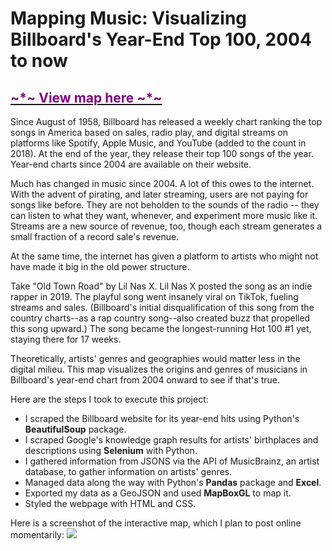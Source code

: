 # Mapping Music: Visualizing Billboard's Year-End Top 100, 2004 to now
## <a href="https://shane-burke.github.io/"><font color="purple"> ~*~ View map here ~*~ </font></a>

Since August of 1958, Billboard has released a weekly chart ranking the top songs in America based on sales, radio play, and digital streams on platforms like Spotify, Apple Music, and YouTube (added to the count in 2018). At the end of the year, they release their top 100 songs of the year. Year-end charts since 2004 are available on their website. 

Much has changed in music since 2004. A lot of this owes to the internet. With the advent of pirating, and later streaming, users are not paying for songs like before. They are not beholden to the sounds of the radio -- they can listen to what they want, whenever, and experiment more music like it. Streams are a new source of revenue, too, though each stream generates a small fraction of a record sale's revenue. 

At the same time, the internet has given a platform to artists who might not have made it big in the old power structure.

Take "Old Town Road" by Lil Nas X. Lil Nas X posted the song as an indie rapper in 2019. The playful song went insanely viral on TikTok, fueling streams and sales. (Billboard's initial disqualification of this song from the country charts--as a rap country song--also created buzz that propelled this song upward.) The song became the longest-running Hot 100 #1 yet, staying there for 17 weeks. 

Theoretically, artists' genres and geographies would matter less in the digital milieu. This map visualizes the origins and genres of musicians in Billboard's year-end chart from 2004 onward to see if that's true.

Here are the steps I took to execute this project:
* I scraped the Billboard website for its year-end hits using Python's <b>BeautifulSoup</b> package.
* I scraped Google's knowledge graph results for artists' birthplaces and descriptions using <b>Selenium</b> with Python.
* I gathered information from JSONS via the API of MusicBrainz, an artist database, to gather information on artists' genres.
* Managed data along the way with Python's <b>Pandas</b> package and <b>Excel</b>.
* Exported my data as a GeoJSON and used <b>MapBoxGL</b> to map it.
* Styled the webpage with HTML and CSS.

Here is a screenshot of the interactive map, which I plan to post online momentarily:
<img src="https://i.imgur.com/uSCnSAB.png"/>
